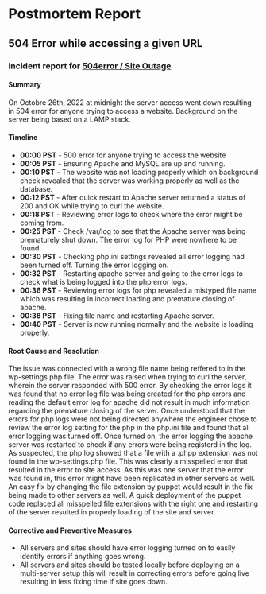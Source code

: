 # Postmortem Report

## 504 Error while accessing a given URL


### Incident report for [504error / Site Outage](https://github.com/olaluwa/alx-system_engineering-devops/tree/master/0x17-web_stack_debugging_3)

#### Summary

On Octobre 26th, 2022 at midnight the server access went down resulting in 504 error for anyone trying to access a website. Background on the server being based on a LAMP stack.

#### Timeline

- **00:00 PST** - 500 error for anyone trying to access the website
- **00:05 PST** - Ensuring Apache and MySQL are up and running.
- **00:10 PST** - The website was not loading properly which on background check revealed that the server was working properly as well as the database.
- **00:12 PST** - After quick restart to Apache server returned a status of 200 and OK while trying to curl the website.
- **00:18 PST** - Reviewing error logs to check where the error might be coming from.
- **00:25 PST** - Check /var/log to see that the Apache server was being prematurely shut down. The error log for PHP were nowhere to be found.
- **00:30 PST** - Checking php.ini settings revealed all error logging had been turned off. Turning the error logging on.
- **00:32 PST** - Restarting apache server and going to the error logs to check what is being logged into the php error logs.
- **00:36 PST** - Reviewing error logs for php revealed a mistyped file name which was resulting in incorrect loading and premature closing of apache.
- **00:38 PST** - Fixing file name and restarting Apache server.
- **00:40 PST** - Server is now running normally and the website is loading properly.


#### Root Cause and Resolution

The issue was connected with a wrong file name being reffered to in the wp-settings.php file. The error was raised when trying to curl the server, wherein the server responded with 500 error. By checking the error logs it was found that no error log file was being created for the php errors and reading the default error log for apache did not result in much information regarding the premature closing of the server. Once understood that the errors for php logs were not being directed anywhere the engineer chose to review the error log setting for the php in the php.ini file and found that all error logging was turned off. Once turned on, the error logging the apache server was restarted to check if any errors were being registerd in the log. As suspected, the php log showed that a file with a .phpp extension was not found in the wp-settings.php file. This was clearly a misspelled error that resulted in the error to site access. As this was one server that the error was found in, this error might have been replicated in other servers as well. An easy fix by changing the file extension by puppet would result in the fix being made to other servers as well. A quick deployment of the puppet code replaced all misspelled file extensions with the right one and restarting of the server resulted in properly loading of the site and server.

#### Corrective and Preventive Measures

- All servers and sites should have error logging turned on to easily identify errors if anything goes wrong.
- All servers and sites should be tested locally before deploying on a multi-server setup this will result in correcting errors before going live resulting in less fixing time if site goes down.

